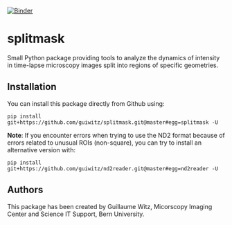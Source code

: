 [![Binder](https://mybinder.org/badge_logo.svg)](https://mybinder.org/v2/gh/guiwitz/splitmask/master?urlpath=lab)

# splitmask

Small Python package providing tools to analyze the dynamics of intensity in time-lapse microscopy images split into regions of specific geometries.  

## Installation

You can install this package directly from Github using: 

```
pip install git+https://github.com/guiwitz/splitmask.git@master#egg=splitmask -U
```

**Note**: If you encounter errors when trying to use the ND2 format because of errors related to unusual ROIs (non-square), you can try to install an alternative version with:

```
pip install git+https://github.com/guiwitz/nd2reader.git@master#egg=nd2reader -U
```

## Authors

This package has been created by Guillaume Witz, Micorscopy Imaging Center and Science IT Support, Bern University.
